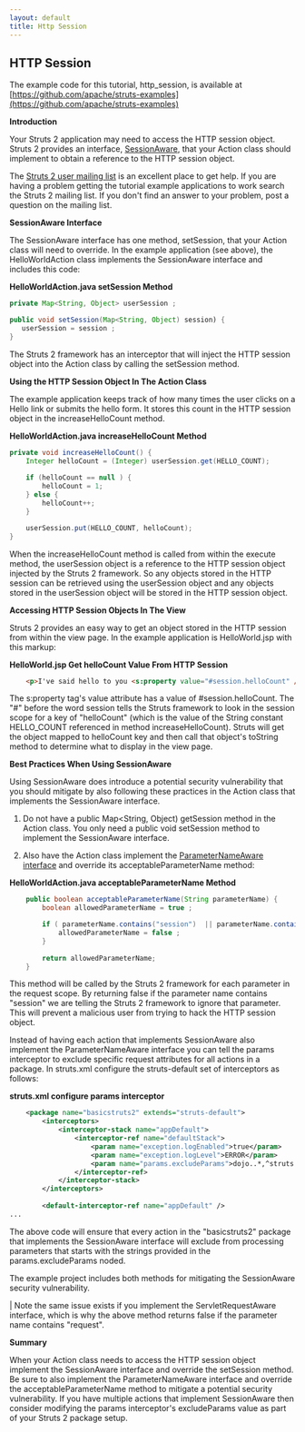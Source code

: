 ```yaml
---
layout: default
title: Http Session
---
```

## HTTP Session

The example code for this tutorial, http_session, is available at [https://github.com/apache/struts-examples](https://github.com/apache/struts-examples)

__Introduction__

Your Struts 2 application may need to access the HTTP session object. Struts 2 provides an interface, [SessionAware](https://struts.apache.org/maven/struts2-core/apidocs/org/apache/struts2/interceptor/SessionAware.html), that your Action class should implement to obtain a reference to the HTTP session object.

The [Struts 2 user mailing list](http://struts.apache.org/mail.html) is an excellent place to get help. If you are having a problem getting the tutorial example applications to work search the Struts 2 mailing list. If you don't find an answer to your problem, post a question on the mailing list.

__SessionAware Interface__

The SessionAware interface has one method, setSession, that your Action class will need to override. In the example application (see above), the HelloWorldAction class implements the SessionAware interface and includes this code:

**HelloWorldAction.java setSession Method**

```java
private Map<String, Object> userSession ;

public void setSession(Map<String, Object) session) {
   userSession = session ;
}
```

The Struts 2 framework has an interceptor that will inject the HTTP session object into the Action class by calling the setSession method.

__Using the HTTP Session Object In The Action Class__

The example application keeps track of how many times the user clicks on a Hello link or submits the hello form. It stores this count in the HTTP session object in the increaseHelloCount method.

**HelloWorldAction.java increaseHelloCount Method**

```java
private void increaseHelloCount() {
    Integer helloCount = (Integer) userSession.get(HELLO_COUNT);
		
    if (helloCount == null ) {
        helloCount = 1;
    } else {
        helloCount++;
    }

    userSession.put(HELLO_COUNT, helloCount);
}
```

When the increaseHelloCount method is called from within the execute method, the userSession object is a reference to the HTTP session object injected by the Struts 2 framework. So any objects stored in the HTTP session can be retrieved using the userSession object and any objects stored in the userSession object will be stored in the HTTP session object.

__Accessing HTTP Session Objects In The View__

Struts 2 provides an easy way to get an object stored in the HTTP session from within the view page. In the example application is HelloWorld.jsp with this markup:

**HelloWorld.jsp Get helloCount Value From HTTP Session**

```html
    <p>I've said hello to you <s:property value="#session.helloCount" /> times!</p>
```

The s:property tag's value attribute has a value of \#session.helloCount. The "\#" before the word session tells the Struts framework to look in the session scope for a key of "helloCount" (which is the value of the String constant HELLO_COUNT referenced in method increaseHelloCount). Struts will get the object mapped to helloCount key and then call that object's toString method to determine what to display in the view page.

__Best Practices When Using SessionAware__

Using SessionAware does introduce a potential security vulnerability that you should mitigate by also following these practices in the Action class that implements the SessionAware interface.

1. Do not have a public Map<String, Object) getSession method in the Action class. You only need a public void setSession method to implement the SessionAware interface.

2. Also have the Action class implement the [ParameterNameAware interface](https://struts.apache.org/maven/struts2-core/apidocs/com/opensymphony/xwork2/interceptor/ParameterNameAware.html) and override its acceptableParameterName method:

**HelloWorldAction.java acceptableParameterName Method**

```java
    public boolean acceptableParameterName(String parameterName) {
        boolean allowedParameterName = true ;

        if ( parameterName.contains("session")  || parameterName.contains("request") ) {
            allowedParameterName = false ;
        } 
		
        return allowedParameterName;
    }
```

This method will be called by the Struts 2 framework for each parameter in the request scope. By returning false if the parameter name contains "session" we are telling the Struts 2 framework to ignore that parameter. This will prevent a malicious user from trying to hack the HTTP session object.

Instead of having each action that implements SessionAware also implement the ParameterNameAware interface you can tell the params interceptor to exclude specific request attributes for all actions in a package. In struts.xml configure the struts-default set of interceptors as follows:

**struts.xml configure params interceptor**

```xml
    <package name="basicstruts2" extends="struts-default">
        <interceptors>
            <interceptor-stack name="appDefault">
                <interceptor-ref name="defaultStack">
                    <param name="exception.logEnabled">true</param>
                    <param name="exception.logLevel">ERROR</param>
                    <param name="params.excludeParams">dojo..*,^struts..*,^session..*,^request..*,^application..*,^servlet(Request|Response)..*,parameters...*</param>
                </interceptor-ref>
            </interceptor-stack>
        </interceptors>
		
        <default-interceptor-ref name="appDefault" />
...
```

The above code will ensure that every action in the "basicstruts2" package that implements the SessionAware interface will exclude from processing parameters that starts with the strings provided in the params.excludeParams noded.

The example project includes both methods for mitigating the SessionAware security vulnerability.

| Note the same issue exists if you implement the ServletRequestAware interface, which is why the above method returns false if the parameter name contains "request".

__Summary__

When your Action class needs to access the HTTP session object implement the SessionAware interface and override the setSession method. Be sure to also implement the ParameterNameAware interface and override the acceptableParameterName method to mitigate a potential security vulnerability. If you have multiple actions that implement SessionAware then consider modifying the params interceptor's excludeParams value as part of your Struts 2 package setup.
